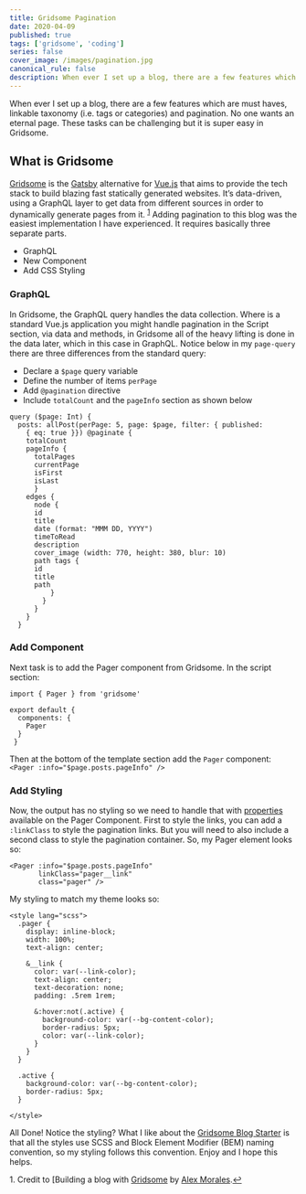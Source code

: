 ```yaml
---
title: Gridsome Pagination
date: 2020-04-09
published: true
tags: ['gridsome', 'coding']
series: false
cover_image: /images/pagination.jpg
canonical_rule: false
description: When ever I set up a blog, there are a few features which are must haves, linkable taxonomy (i.e. tags or categories) and pagination. No one wants an eternal page. These tasks can be challenging but it is super easy in Gridsome.
---
```


When ever I set up a blog, there are a few features which are must haves, linkable taxonomy (i.e. tags or categories) and pagination. No one wants an eternal page. These tasks can be challenging but it is super easy in Gridsome.

## What is Gridsome
[Gridsome](https://gridsome.org/) is the [Gatsby](https://www.gatsbyjs.org/) alternative for [Vue.js](https://gridsome.org/) that aims to provide the tech stack to build blazing fast statically generated websites. It’s data-driven, using a GraphQL layer to get data from different sources in order to dynamically generate pages from it. <sup id="a1">[1](#f1)<!-- @IGNORE PREVIOUS: anchor --></sup> Adding pagination to this blog was the easiest implementation I have experienced. It requires basically three separate parts.
- GraphQL
- New Component
- Add CSS Styling

### GraphQL
In Gridsome, the GraphQL query handles the data collection. Where is a standard Vue.js application you might handle pagination in the Script section, via data and methods, in Gridsome all of the heavy lifting is done in the data later, which in this case in GraphQL. Notice below in my `page-query` there are three differences from the standard query:
- Declare a `$page` query variable
- Define the number of items `perPage`
- Add `@pagination` directive
- Include `totalCount` and the `pageInfo` section as shown below

```
query ($page: Int) {
  posts: allPost(perPage: 5, page: $page, filter: { published: 
    { eq: true }}) @paginate {
    totalCount
    pageInfo { 
      totalPages 
      currentPage 
      isFirst 
      isLast 
      } 
    edges { 
      node { 
      id 
      title 
      date (format: "MMM DD, YYYY")
      timeToRead 
      description 
      cover_image (width: 770, height: 380, blur: 10) 
      path tags { 
      id 
      title 
      path 
          } 
        } 
      } 
    } 
  }
  ```

### Add Component
Next task is to add the Pager component from Gridsome. In the script section:
```
import { Pager } from 'gridsome'

export default {
  components: {
    Pager
  }
 }
```
Then at the bottom of the template section add the `Pager` component:
`<Pager :info="$page.posts.pageInfo" />`

### Add Styling
Now, the output has no styling so we need to handle that with [properties](https://gridsome.org/docs/pagination/#pager-component) available on the Pager Component.
First to style the links, you can add a `:linkClass` to style the pagination links. But you will need to also include a second class to style the pagination container. So, my Pager element looks so:
```
<Pager :info="$page.posts.pageInfo" 
       linkClass="pager__link" 
       class="pager" />
```
My styling to match my theme looks so:
```
<style lang="scss">
  .pager {
    display: inline-block;
    width: 100%;
    text-align: center;

    &__link {
      color: var(--link-color);
      text-align: center;
      text-decoration: none;
      padding: .5rem 1rem;

      &:hover:not(.active) {
        background-color: var(--bg-content-color);
        border-radius: 5px;
        color: var(--link-color);
      }
    }
  }

  .active {
    background-color: var(--bg-content-color);
    border-radius: 5px;
  }

</style>
```
All Done!
Notice the styling? What I like about the [Gridsome Blog Starter](https://gridsome.org/starters/gridsome-blog-starter/) is that all the styles use SCSS and Block Element Modifier (BEM) naming convention, so my styling follows this convention.
Enjoy and I hope this helps.

<a id="f1">1</a>. Credit to [Building a blog with [Gridsome](https://alligator.io/vuejs/gridsome-blog/) by [Alex Morales](https://alligator.io/author/alex-jover-morales).[↩](#a1)<!-- @IGNORE PREVIOUS: anchor -->
